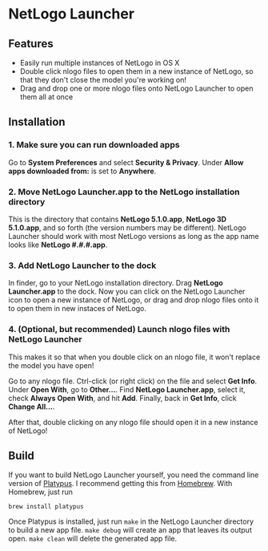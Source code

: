 NetLogo Launcher
===

Features
---

* Easily run multiple instances of NetLogo in OS X
* Double click nlogo files to open them in a new instance of NetLogo, so that they don't close the model you're working on!
* Drag and drop one or more nlogo files onto NetLogo Launcher to open them all at once

Installation
---

### 1. Make sure you can run downloaded apps

Go to **System Preferences** and select **Security & Privacy**. Under **Allow apps downloaded from:** is set to **Anywhere**.

### 2. Move **NetLogo Launcher.app** to the NetLogo installation directory

This is the directory that contains **NetLogo 5.1.0.app**, **NetLogo 3D 5.1.0.app**, and so forth (the version numbers may be different). NetLogo Launcher should work with most NetLogo versions as long as the app name looks like **NetLogo #.#.#.app**.

### 3. Add NetLogo Launcher to the dock

In finder, go to your NetLogo installation directory. Drag **NetLogo Launcher.app** to the dock. Now you can click on the NetLogo Launcher icon to open a new instance of NetLogo, or drag and drop nlogo files onto it to open them in new instaces of NetLogo.

### 4. (Optional, but recommended) Launch nlogo files with NetLogo Launcher

This makes it so that when you double click on an nlogo file, it won't replace the model you have open!

Go to any nlogo file. Ctrl-click (or right click) on the file and select **Get Info**. Under **Open With**, go to **Other...**. Find **NetLogo Launcher.app**, select it, check **Always Open With**, and hit **Add**. Finally, back in **Get Info**, click **Change All...**.

After that, double clicking on any nlogo file should open it in a new instance of NetLogo!


Build
---

If you want to build NetLogo Launcher yourself, you need the command line version of [Platypus](http://www.sveinbjorn.org/platypus). I recommend getting this from [Homebrew](http://brew.sh/). With Homebrew, just run

    brew install platypus

Once Platypus is installed, just run `make` in the NetLogo Launcher directory to build a new app file. `make debug` will create an app that leaves its output open. `make clean` will delete the generated app file.
